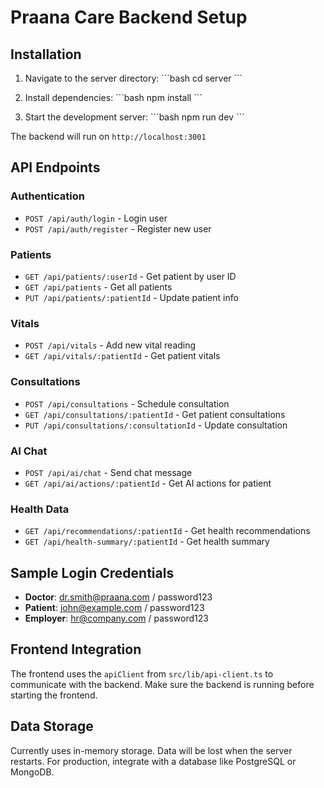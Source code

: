 # Praana Care Backend Setup

## Installation

1. Navigate to the server directory:
\`\`\`bash
cd server
\`\`\`

2. Install dependencies:
\`\`\`bash
npm install
\`\`\`

3. Start the development server:
\`\`\`bash
npm run dev
\`\`\`

The backend will run on `http://localhost:3001`

## API Endpoints

### Authentication
- `POST /api/auth/login` - Login user
- `POST /api/auth/register` - Register new user

### Patients
- `GET /api/patients/:userId` - Get patient by user ID
- `GET /api/patients` - Get all patients
- `PUT /api/patients/:patientId` - Update patient info

### Vitals
- `POST /api/vitals` - Add new vital reading
- `GET /api/vitals/:patientId` - Get patient vitals

### Consultations
- `POST /api/consultations` - Schedule consultation
- `GET /api/consultations/:patientId` - Get patient consultations
- `PUT /api/consultations/:consultationId` - Update consultation

### AI Chat
- `POST /api/ai/chat` - Send chat message
- `GET /api/ai/actions/:patientId` - Get AI actions for patient

### Health Data
- `GET /api/recommendations/:patientId` - Get health recommendations
- `GET /api/health-summary/:patientId` - Get health summary

## Sample Login Credentials

- **Doctor**: dr.smith@praana.com / password123
- **Patient**: john@example.com / password123
- **Employer**: hr@company.com / password123

## Frontend Integration

The frontend uses the `apiClient` from `src/lib/api-client.ts` to communicate with the backend. Make sure the backend is running before starting the frontend.

## Data Storage

Currently uses in-memory storage. Data will be lost when the server restarts. For production, integrate with a database like PostgreSQL or MongoDB.
